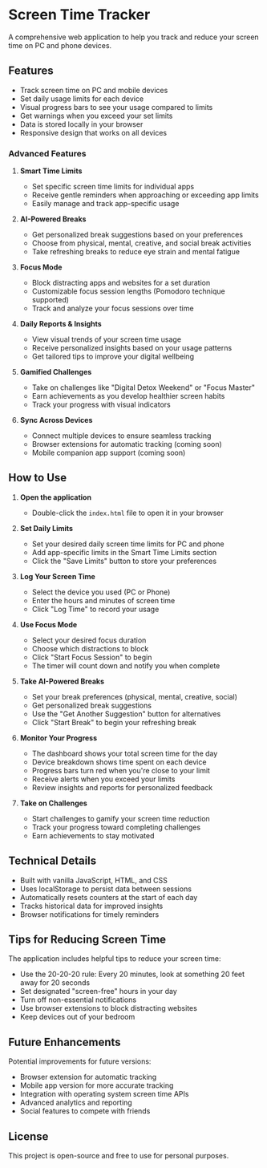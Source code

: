 # Screen Time Tracker

A comprehensive web application to help you track and reduce your screen time on PC and phone devices.

## Features

- Track screen time on PC and mobile devices
- Set daily usage limits for each device
- Visual progress bars to see your usage compared to limits
- Get warnings when you exceed your set limits
- Data is stored locally in your browser
- Responsive design that works on all devices

### Advanced Features

1. **Smart Time Limits**
   - Set specific screen time limits for individual apps
   - Receive gentle reminders when approaching or exceeding app limits
   - Easily manage and track app-specific usage

2. **AI-Powered Breaks**
   - Get personalized break suggestions based on your preferences
   - Choose from physical, mental, creative, and social break activities
   - Take refreshing breaks to reduce eye strain and mental fatigue

3. **Focus Mode**
   - Block distracting apps and websites for a set duration
   - Customizable focus session lengths (Pomodoro technique supported)
   - Track and analyze your focus sessions over time

4. **Daily Reports & Insights**
   - View visual trends of your screen time usage
   - Receive personalized insights based on your usage patterns
   - Get tailored tips to improve your digital wellbeing

5. **Gamified Challenges**
   - Take on challenges like "Digital Detox Weekend" or "Focus Master"
   - Earn achievements as you develop healthier screen habits
   - Track your progress with visual indicators

6. **Sync Across Devices**
   - Connect multiple devices to ensure seamless tracking
   - Browser extensions for automatic tracking (coming soon)
   - Mobile companion app support (coming soon)

## How to Use

1. **Open the application**
   - Double-click the `index.html` file to open it in your browser

2. **Set Daily Limits**
   - Set your desired daily screen time limits for PC and phone
   - Add app-specific limits in the Smart Time Limits section
   - Click the "Save Limits" button to store your preferences

3. **Log Your Screen Time**
   - Select the device you used (PC or Phone)
   - Enter the hours and minutes of screen time
   - Click "Log Time" to record your usage

4. **Use Focus Mode**
   - Select your desired focus duration
   - Choose which distractions to block
   - Click "Start Focus Session" to begin
   - The timer will count down and notify you when complete

5. **Take AI-Powered Breaks**
   - Set your break preferences (physical, mental, creative, social)
   - Get personalized break suggestions
   - Use the "Get Another Suggestion" button for alternatives
   - Click "Start Break" to begin your refreshing break

6. **Monitor Your Progress**
   - The dashboard shows your total screen time for the day
   - Device breakdown shows time spent on each device
   - Progress bars turn red when you're close to your limit
   - Receive alerts when you exceed your limits
   - Review insights and reports for personalized feedback

7. **Take on Challenges**
   - Start challenges to gamify your screen time reduction
   - Track your progress toward completing challenges
   - Earn achievements to stay motivated

## Technical Details

- Built with vanilla JavaScript, HTML, and CSS
- Uses localStorage to persist data between sessions
- Automatically resets counters at the start of each day
- Tracks historical data for improved insights
- Browser notifications for timely reminders

## Tips for Reducing Screen Time

The application includes helpful tips to reduce your screen time:

- Use the 20-20-20 rule: Every 20 minutes, look at something 20 feet away for 20 seconds
- Set designated "screen-free" hours in your day
- Turn off non-essential notifications
- Use browser extensions to block distracting websites
- Keep devices out of your bedroom

## Future Enhancements

Potential improvements for future versions:
- Browser extension for automatic tracking
- Mobile app version for more accurate tracking
- Integration with operating system screen time APIs
- Advanced analytics and reporting
- Social features to compete with friends

## License

This project is open-source and free to use for personal purposes. 